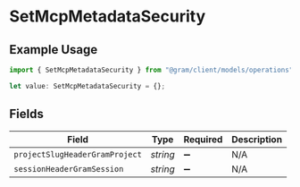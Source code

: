# SetMcpMetadataSecurity

## Example Usage

```typescript
import { SetMcpMetadataSecurity } from "@gram/client/models/operations";

let value: SetMcpMetadataSecurity = {};
```

## Fields

| Field                          | Type                           | Required                       | Description                    |
| ------------------------------ | ------------------------------ | ------------------------------ | ------------------------------ |
| `projectSlugHeaderGramProject` | *string*                       | :heavy_minus_sign:             | N/A                            |
| `sessionHeaderGramSession`     | *string*                       | :heavy_minus_sign:             | N/A                            |